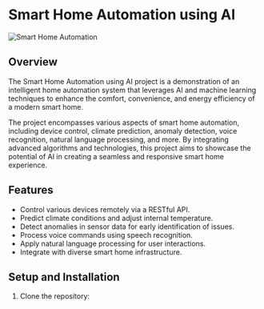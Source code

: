 # Smart Home Automation using AI

![Smart Home Automation](/path/to/your/image.png)

## Overview

The Smart Home Automation using AI project is a demonstration of an intelligent home automation system that leverages AI and machine learning techniques to enhance the comfort, convenience, and energy efficiency of a modern smart home.

The project encompasses various aspects of smart home automation, including device control, climate prediction, anomaly detection, voice recognition, natural language processing, and more. By integrating advanced algorithms and technologies, this project aims to showcase the potential of AI in creating a seamless and responsive smart home experience.

## Features

- Control various devices remotely via a RESTful API.
- Predict climate conditions and adjust internal temperature.
- Detect anomalies in sensor data for early identification of issues.
- Process voice commands using speech recognition.
- Apply natural language processing for user interactions.
- Integrate with diverse smart home infrastructure.

## Setup and Installation

1. Clone the repository:
